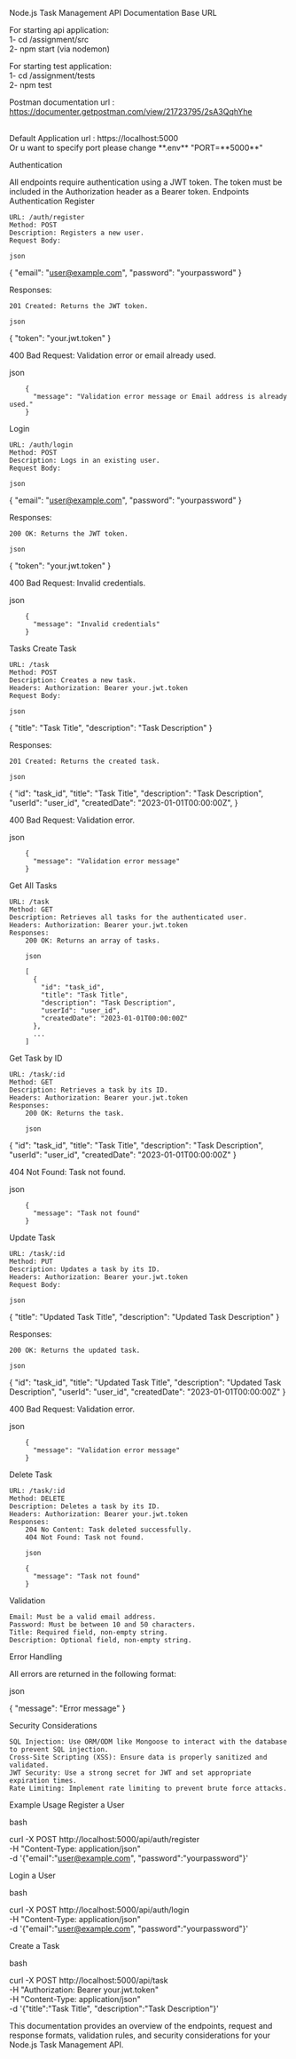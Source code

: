 Node.js Task Management API Documentation
Base URL

For starting api application: 
<br>
1- cd /assignment/src
<br>
2- npm start (via nodemon)

For starting test application:
<br>
1- cd /assignment/tests
<br>
2- npm test


Postman documentation url : https://documenter.getpostman.com/view/21723795/2sA3QqhYhe

<br>
Default Application url  : https://localhost:5000
<br>
Or u want to specify port please change **.env** "PORT=**5000**" 


Authentication

All endpoints require authentication using a JWT token. The token must be included in the Authorization header as a Bearer token.
Endpoints
Authentication
Register

    URL: /auth/register
    Method: POST
    Description: Registers a new user.
    Request Body:

    json

{
  "email": "user@example.com",
  "password": "yourpassword"
}

Responses:

    201 Created: Returns the JWT token.

    json

{
  "token": "your.jwt.token"
}

400 Bad Request: Validation error or email already used.

json

        {
          "message": "Validation error message or Email address is already used."
        }

Login

    URL: /auth/login
    Method: POST
    Description: Logs in an existing user.
    Request Body:

    json

{
  "email": "user@example.com",
  "password": "yourpassword"
}

Responses:

    200 OK: Returns the JWT token.

    json

{
  "token": "your.jwt.token"
}

400 Bad Request: Invalid credentials.

json

        {
          "message": "Invalid credentials"
        }

Tasks
Create Task

    URL: /task
    Method: POST
    Description: Creates a new task.
    Headers: Authorization: Bearer your.jwt.token
    Request Body:

    json

{
  "title": "Task Title",
  "description": "Task Description"
}

Responses:

    201 Created: Returns the created task.

    json

{
  "id": "task_id",
  "title": "Task Title",
  "description": "Task Description",
  "userId": "user_id",
  "createdDate": "2023-01-01T00:00:00Z",
}

400 Bad Request: Validation error.

json

        {
          "message": "Validation error message"
        }

Get All Tasks

    URL: /task
    Method: GET
    Description: Retrieves all tasks for the authenticated user.
    Headers: Authorization: Bearer your.jwt.token
    Responses:
        200 OK: Returns an array of tasks.

        json

        [
          {
            "id": "task_id",
            "title": "Task Title",
            "description": "Task Description",
            "userId": "user_id",
            "createdDate": "2023-01-01T00:00:00Z"
          },
          ...
        ]

Get Task by ID

    URL: /task/:id
    Method: GET
    Description: Retrieves a task by its ID.
    Headers: Authorization: Bearer your.jwt.token
    Responses:
        200 OK: Returns the task.

        json

{
  "id": "task_id",
  "title": "Task Title",
  "description": "Task Description",
  "userId": "user_id",
  "createdDate": "2023-01-01T00:00:00Z"
}

404 Not Found: Task not found.

json

        {
          "message": "Task not found"
        }

Update Task

    URL: /task/:id
    Method: PUT
    Description: Updates a task by its ID.
    Headers: Authorization: Bearer your.jwt.token
    Request Body:

    json

{
  "title": "Updated Task Title",
  "description": "Updated Task Description"
}

Responses:

    200 OK: Returns the updated task.

    json

{
  "id": "task_id",
  "title": "Updated Task Title",
  "description": "Updated Task Description",
  "userId": "user_id",
  "createdDate": "2023-01-01T00:00:00Z"
}

400 Bad Request: Validation error.

json

        {
          "message": "Validation error message"
        }

Delete Task

    URL: /task/:id
    Method: DELETE
    Description: Deletes a task by its ID.
    Headers: Authorization: Bearer your.jwt.token
    Responses:
        204 No Content: Task deleted successfully.
        404 Not Found: Task not found.

        json

        {
          "message": "Task not found"
        }

Validation

    Email: Must be a valid email address.
    Password: Must be between 10 and 50 characters.
    Title: Required field, non-empty string.
    Description: Optional field, non-empty string.

Error Handling

All errors are returned in the following format:

json

{
  "message": "Error message"
}

Security Considerations

    SQL Injection: Use ORM/ODM like Mongoose to interact with the database to prevent SQL injection.
    Cross-Site Scripting (XSS): Ensure data is properly sanitized and validated.
    JWT Security: Use a strong secret for JWT and set appropriate expiration times.
    Rate Limiting: Implement rate limiting to prevent brute force attacks.

Example Usage
Register a User

bash

curl -X POST http://localhost:5000/api/auth/register \
-H "Content-Type: application/json" \
-d '{"email":"user@example.com", "password":"yourpassword"}'

Login a User

bash

curl -X POST http://localhost:5000/api/auth/login \
-H "Content-Type: application/json" \
-d '{"email":"user@example.com", "password":"yourpassword"}'

Create a Task

bash

curl -X POST http://localhost:5000/api/task \
-H "Authorization: Bearer your.jwt.token" \
-H "Content-Type: application/json" \
-d '{"title":"Task Title", "description":"Task Description"}'

This documentation provides an overview of the endpoints, request and response formats, validation rules, and security considerations for your Node.js Task Management API.